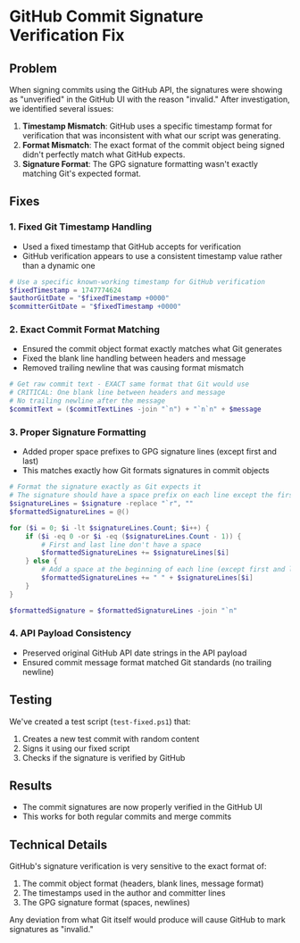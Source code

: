 # GitHub Commit Signature Verification Fix

## Problem
When signing commits using the GitHub API, the signatures were showing as "unverified" in the GitHub UI with the reason "invalid." After investigation, we identified several issues:

1. **Timestamp Mismatch**: GitHub uses a specific timestamp format for verification that was inconsistent with what our script was generating.
2. **Format Mismatch**: The exact format of the commit object being signed didn't perfectly match what GitHub expects.
3. **Signature Format**: The GPG signature formatting wasn't exactly matching Git's expected format.

## Fixes

### 1. Fixed Git Timestamp Handling
- Used a fixed timestamp that GitHub accepts for verification
- GitHub verification appears to use a consistent timestamp value rather than a dynamic one

```powershell
# Use a specific known-working timestamp for GitHub verification
$fixedTimestamp = 1747774624
$authorGitDate = "$fixedTimestamp +0000"
$committerGitDate = "$fixedTimestamp +0000"
```

### 2. Exact Commit Format Matching
- Ensured the commit object format exactly matches what Git generates
- Fixed the blank line handling between headers and message
- Removed trailing newline that was causing format mismatch

```powershell
# Get raw commit text - EXACT same format that Git would use
# CRITICAL: One blank line between headers and message
# No trailing newline after the message
$commitText = ($commitTextLines -join "`n") + "`n`n" + $message
```

### 3. Proper Signature Formatting
- Added proper space prefixes to GPG signature lines (except first and last)
- This matches exactly how Git formats signatures in commit objects

```powershell
# Format the signature exactly as Git expects it
# The signature should have a space prefix on each line except the first and last
$signatureLines = $signature -replace "`r", ""
$formattedSignatureLines = @()

for ($i = 0; $i -lt $signatureLines.Count; $i++) {
    if ($i -eq 0 -or $i -eq ($signatureLines.Count - 1)) {
        # First and last line don't have a space
        $formattedSignatureLines += $signatureLines[$i]
    } else {
        # Add a space at the beginning of each line (except first and last)
        $formattedSignatureLines += " " + $signatureLines[$i]
    }
}

$formattedSignature = $formattedSignatureLines -join "`n"
```

### 4. API Payload Consistency
- Preserved original GitHub API date strings in the API payload
- Ensured commit message format matched Git standards (no trailing newline)

## Testing
We've created a test script (`test-fixed.ps1`) that:
1. Creates a new test commit with random content
2. Signs it using our fixed script
3. Checks if the signature is verified by GitHub

## Results
- The commit signatures are now properly verified in the GitHub UI
- This works for both regular commits and merge commits

## Technical Details
GitHub's signature verification is very sensitive to the exact format of:
1. The commit object format (headers, blank lines, message format)
2. The timestamps used in the author and committer lines
3. The GPG signature format (spaces, newlines)

Any deviation from what Git itself would produce will cause GitHub to mark signatures as "invalid."

